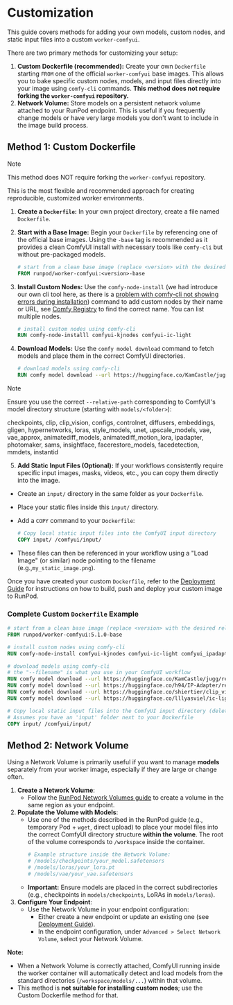 # Customization

This guide covers methods for adding your own models, custom nodes, and static input files into a custom `worker-comfyui`.

There are two primary methods for customizing your setup:

1.  **Custom Dockerfile (recommended):** Create your own `Dockerfile` starting `FROM` one of the official `worker-comfyui` base images. This allows you to bake specific custom nodes, models, and input files directly into your image using `comfy-cli` commands. **This method does not require forking the `worker-comfyui` repository.**
2.  **Network Volume:** Store models on a persistent network volume attached to your RunPod endpoint. This is useful if you frequently change models or have very large models you don't want to include in the image build process.

## Method 1: Custom Dockerfile

> [!NOTE]
>
> This method does NOT require forking the `worker-comfyui` repository.

This is the most flexible and recommended approach for creating reproducible, customized worker environments.

1.  **Create a `Dockerfile`:** In your own project directory, create a file named `Dockerfile`.
2.  **Start with a Base Image:** Begin your `Dockerfile` by referencing one of the official base images. Using the `-base` tag is recommended as it provides a clean ComfyUI install with necessary tools like `comfy-cli` but without pre-packaged models.
    ```Dockerfile
    # start from a clean base image (replace <version> with the desired [release](https://github.com/runpod/worker-comfyui/releases))
    FROM runpod/worker-comfyui:<version>-base
    ```
3.  **Install Custom Nodes:** Use the `comfy-node-install` (we had introduce our own cli tool here, as there is a [problem with comfy-cli not showing errors during installation](https://github.com/Comfy-Org/comfy-cli/pull/275)) command to add custom nodes by their name or URL, see [Comfy Registry](https://registry.comfy.org) to find the correct name. You can list multiple nodes.
    ```Dockerfile
    # install custom nodes using comfy-cli
    RUN comfy-node-installl comfyui-kjnodes comfyui-ic-light
    ```
4.  **Download Models:** Use the `comfy model download` command to fetch models and place them in the correct ComfyUI directories.

    ```Dockerfile
    # download models using comfy-cli
    RUN comfy model download --url https://huggingface.co/KamCastle/jugg/resolve/main/juggernaut_reborn.safetensors --relative-path models/checkpoints --filename juggernaut_reborn.safetensors
    ```

> [!NOTE]
>
> Ensure you use the correct `--relative-path` corresponding to ComfyUI's model directory structure (starting with `models/<folder>`):
>
> checkpoints, clip, clip_vision, configs, controlnet, diffusers, embeddings, gligen, hypernetworks, loras, style_models, unet, upscale_models, vae, vae_approx, animatediff_models, animatediff_motion_lora, ipadapter, photomaker, sams, insightface, facerestore_models, facedetection, mmdets, instantid

5.  **Add Static Input Files (Optional):** If your workflows consistently require specific input images, masks, videos, etc., you can copy them directly into the image.

- Create an `input/` directory in the same folder as your `Dockerfile`.
- Place your static files inside this `input/` directory.
- Add a `COPY` command to your `Dockerfile`:

  ```Dockerfile
  # Copy local static input files into the ComfyUI input directory
  COPY input/ /comfyui/input/
  ```

- These files can then be referenced in your workflow using a "Load Image" (or similar) node pointing to the filename (e.g.,`my_static_image.png`).

Once you have created your custom `Dockerfile`, refer to the [Deployment Guide](deployment.md#deploying-custom-setups) for instructions on how to build, push and deploy your custom image to RunPod.

### Complete Custom `Dockerfile` Example

```Dockerfile
# start from a clean base image (replace <version> with the desired release)
FROM runpod/worker-comfyui:5.1.0-base

# install custom nodes using comfy-cli
RUN comfy-node-install comfyui-kjnodes comfyui-ic-light comfyui_ipadapter_plus comfyui_essentials ComfyUI-Hangover-Nodes

# download models using comfy-cli
# the "--filename" is what you use in your ComfyUI workflow
RUN comfy model download --url https://huggingface.co/KamCastle/jugg/resolve/main/juggernaut_reborn.safetensors --relative-path models/checkpoints --filename juggernaut_reborn.safetensors
RUN comfy model download --url https://huggingface.co/h94/IP-Adapter/resolve/main/models/ip-adapter-plus_sd15.bin --relative-path models/ipadapter --filename ip-adapter-plus_sd15.bin
RUN comfy model download --url https://huggingface.co/shiertier/clip_vision/resolve/main/SD15/model.safetensors --relative-path models/clip_vision --filename models.safetensors
RUN comfy model download --url https://huggingface.co/lllyasviel/ic-light/resolve/main/iclight_sd15_fcon.safetensors --relative-path models/diffusion_models --filename iclight_sd15_fcon.safetensors

# Copy local static input files into the ComfyUI input directory (delete if not needed)
# Assumes you have an 'input' folder next to your Dockerfile
COPY input/ /comfyui/input/
```

## Method 2: Network Volume

Using a Network Volume is primarily useful if you want to manage **models** separately from your worker image, especially if they are large or change often.

1.  **Create a Network Volume**:
    - Follow the [RunPod Network Volumes guide](https://docs.runpod.io/pods/storage/create-network-volumes) to create a volume in the same region as your endpoint.
2.  **Populate the Volume with Models**:
    - Use one of the methods described in the RunPod guide (e.g., temporary Pod + `wget`, direct upload) to place your model files into the correct ComfyUI directory structure **within the volume**. The root of the volume corresponds to `/workspace` inside the container.
      ```bash
      # Example structure inside the Network Volume:
      # /models/checkpoints/your_model.safetensors
      # /models/loras/your_lora.pt
      # /models/vae/your_vae.safetensors
      ```
    - **Important:** Ensure models are placed in the correct subdirectories (e.g., checkpoints in `models/checkpoints`, LoRAs in `models/loras`).
3.  **Configure Your Endpoint**:
    - Use the Network Volume in your endpoint configuration:
      - Either create a new endpoint or update an existing one (see [Deployment Guide](deployment.md)).
      - In the endpoint configuration, under `Advanced > Select Network Volume`, select your Network Volume.

**Note:**

- When a Network Volume is correctly attached, ComfyUI running inside the worker container will automatically detect and load models from the standard directories (`/workspace/models/...`) within that volume.
- This method is **not suitable for installing custom nodes**; use the Custom Dockerfile method for that.
